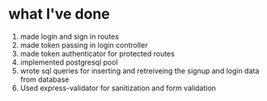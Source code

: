 # what I've done
1. made login and sign in routes
2. made token passing in login controller
3. made token authenticator for protected routes 
4. implemented postgresql pool 
5. wrote sql queries for inserting and retreiveing the signup and login data from database
6. Used express-validator for sanitization and form validation


